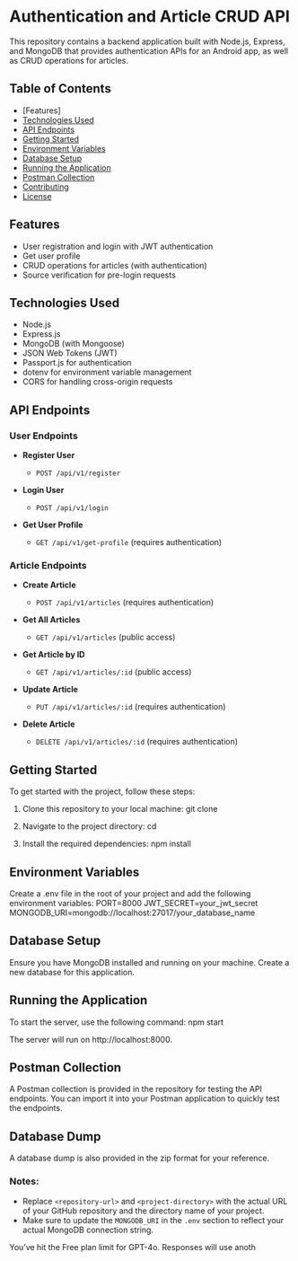 # Authentication and Article CRUD API

This repository contains a backend application built with Node.js, Express, and MongoDB that provides authentication APIs for an Android app, as well as CRUD operations for articles. 

## Table of Contents

- [Features]
- [Technologies Used](#technologies-used)
- [API Endpoints](#api-endpoints)
- [Getting Started](#getting-started)
- [Environment Variables](#environment-variables)
- [Database Setup](#database-setup)
- [Running the Application](#running-the-application)
- [Postman Collection](#postman-collection)
- [Contributing](#contributing)
- [License](#license)

## Features

- User registration and login with JWT authentication
- Get user profile
- CRUD operations for articles (with authentication)
- Source verification for pre-login requests

## Technologies Used

- Node.js
- Express.js
- MongoDB (with Mongoose)
- JSON Web Tokens (JWT)
- Passport.js for authentication
- dotenv for environment variable management
- CORS for handling cross-origin requests

## API Endpoints

### User Endpoints

- **Register User**
  - `POST /api/v1/register`
  
- **Login User**
  - `POST /api/v1/login`
  
- **Get User Profile**
  - `GET /api/v1/get-profile` (requires authentication)

### Article Endpoints

- **Create Article**
  - `POST /api/v1/articles` (requires authentication)
  
- **Get All Articles**
  - `GET /api/v1/articles` (public access)
  
- **Get Article by ID**
  - `GET /api/v1/articles/:id` (public access)
  
- **Update Article**
  - `PUT /api/v1/articles/:id` (requires authentication)
  
- **Delete Article**
  - `DELETE /api/v1/articles/:id` (requires authentication)

## Getting Started

To get started with the project, follow these steps:

1. Clone this repository to your local machine:
   git clone <repository-url>

2. Navigate to the project directory:
    cd <project-directory>

3. Install the required dependencies:
    npm install

## Environment Variables

Create a .env file in the root of your project and add the following environment variables:
    PORT=8000
    JWT_SECRET=your_jwt_secret
    MONGODB_URI=mongodb://localhost:27017/your_database_name

## Database Setup

Ensure you have MongoDB installed and running on your machine.
Create a new database for this application.

## Running the Application

To start the server, use the following command:
npm start

The server will run on http://localhost:8000.

## Postman Collection
A Postman collection is provided in the repository for testing the API endpoints. You can import it into your Postman application to quickly test the endpoints.

## Database Dump
A database dump is also provided in the zip format for your reference.


### Notes:
- Replace `<repository-url>` and `<project-directory>` with the actual URL of your GitHub repository and the directory name of your project.
- Make sure to update the `MONGODB_URI` in the `.env` section to reflect your actual MongoDB connection string.






You’ve hit the Free plan limit for GPT-4o.
Responses will use anoth